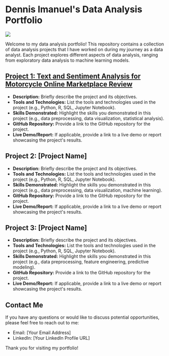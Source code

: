 # Dennis Imanuel's Data Analysis Portfolio

![](muka.png)

Welcome to my data analysis portfolio! This repository contains a collection of data analysis projects that I have worked on during my journey as a data analyst. Each project explores different aspects of data analysis, ranging from exploratory data analysis to machine learning models.

## [Project 1: Text and Sentiment Analysis for Motorcycle Online Marketplace Review](https://github.com/aiightvert/Text-and-Sentiment-Analysis-for-Motorcycle-Review)

- **Description:** Briefly describe the project and its objectives.
- **Tools and Technologies:** List the tools and technologies used in the project (e.g., Python, R, SQL, Jupyter Notebook).
- **Skills Demonstrated:** Highlight the skills you demonstrated in this project (e.g., data preprocessing, data visualization, statistical analysis).
- **GitHub Repository:** Provide a link to the GitHub repository for the project.
- **Live Demo/Report:** If applicable, provide a link to a live demo or report showcasing the project's results.

## Project 2: [Project Name]

- **Description:** Briefly describe the project and its objectives.
- **Tools and Technologies:** List the tools and technologies used in the project (e.g., Python, R, SQL, Jupyter Notebook).
- **Skills Demonstrated:** Highlight the skills you demonstrated in this project (e.g., data preprocessing, data visualization, machine learning).
- **GitHub Repository:** Provide a link to the GitHub repository for the project.
- **Live Demo/Report:** If applicable, provide a link to a live demo or report showcasing the project's results.

## Project 3: [Project Name]

- **Description:** Briefly describe the project and its objectives.
- **Tools and Technologies:** List the tools and technologies used in the project (e.g., Python, R, SQL, Jupyter Notebook).
- **Skills Demonstrated:** Highlight the skills you demonstrated in this project (e.g., data preprocessing, feature engineering, predictive modeling).
- **GitHub Repository:** Provide a link to the GitHub repository for the project.
- **Live Demo/Report:** If applicable, provide a link to a live demo or report showcasing the project's results.

## Contact Me

If you have any questions or would like to discuss potential opportunities, please feel free to reach out to me:

- Email: [Your Email Address]
- LinkedIn: [Your LinkedIn Profile URL]

Thank you for visiting my portfolio!

